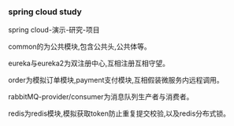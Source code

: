### **spring cloud study**

spring cloud-演示-研究-项目

common的为公共模块,包含公共头,公共体等。

eureka与eureka2为双注册中心,互相注册互相守望。

order为模拟订单模块,payment支付模块,互相假装微服务内远程调用。

rabbitMQ-provider/consumer为消息队列生产者与消费者。

redis为redis模块,模拟获取token防止重复提交校验,以及redis分布式锁。